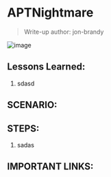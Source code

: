 # APTNightmare

> Write-up author: jon-brandy

![image](https://github.com/user-attachments/assets/73392552-cbb7-450d-947d-f045e0be264e)


## Lessons Learned:
1. sdasd

## SCENARIO:

<p align="justify"></p>

## STEPS:
1. sadas

## IMPORTANT LINKS:

```

```
